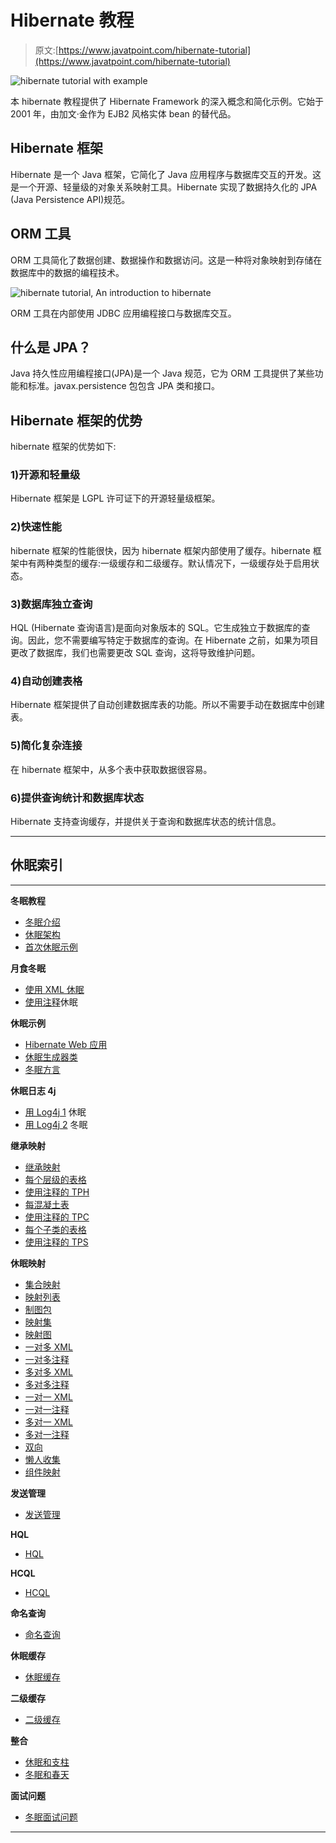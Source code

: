 # Hibernate 教程

> 原文:[https://www.javatpoint.com/hibernate-tutorial](https://www.javatpoint.com/hibernate-tutorial)

![hibernate tutorial with example](../Images/f9a8e7f6721c5821e3b63920a507cefe.png)

本 hibernate 教程提供了 Hibernate Framework 的深入概念和简化示例。它始于 2001 年，由加文·金作为 EJB2 风格实体 bean 的替代品。

## Hibernate 框架

Hibernate 是一个 Java 框架，它简化了 Java 应用程序与数据库交互的开发。这是一个开源、轻量级的对象关系映射工具。Hibernate 实现了数据持久化的 JPA (Java Persistence API)规范。

## ORM 工具

ORM 工具简化了数据创建、数据操作和数据访问。这是一种将对象映射到存储在数据库中的数据的编程技术。

![hibernate tutorial, An introduction to hibernate](../Images/b0e8d47d0711cbb7f461c3eb3364bf9a.png)

ORM 工具在内部使用 JDBC 应用编程接口与数据库交互。

## 什么是 JPA？

Java 持久性应用编程接口(JPA)是一个 Java 规范，它为 ORM 工具提供了某些功能和标准。javax.persistence 包包含 JPA 类和接口。

## Hibernate 框架的优势

hibernate 框架的优势如下:

### 1)开源和轻量级

Hibernate 框架是 LGPL 许可证下的开源轻量级框架。

### 2)快速性能

hibernate 框架的性能很快，因为 hibernate 框架内部使用了缓存。hibernate 框架中有两种类型的缓存:一级缓存和二级缓存。默认情况下，一级缓存处于启用状态。

### 3)数据库独立查询

HQL (Hibernate 查询语言)是面向对象版本的 SQL。它生成独立于数据库的查询。因此，您不需要编写特定于数据库的查询。在 Hibernate 之前，如果为项目更改了数据库，我们也需要更改 SQL 查询，这将导致维护问题。

### 4)自动创建表格

Hibernate 框架提供了自动创建数据库表的功能。所以不需要手动在数据库中创建表。

### 5)简化复杂连接

在 hibernate 框架中，从多个表中获取数据很容易。

### 6)提供查询统计和数据库状态

Hibernate 支持查询缓存，并提供关于查询和数据库状态的统计信息。

* * *

## 休眠索引

* * *

**冬眠教程**

*   [冬眠介绍](hibernate-tutorial)
*   [休眠架构](hibernate-architecture)
*   [首次休眠示例](steps-to-create-first-hibernate-application)

**月食冬眠**

*   [使用 XML 休眠](example-to-create-hibernate-application-in-eclipse-ide)
*   [使用注释](hibernate-with-annotation)休眠

**休眠示例**

*   [Hibernate Web 应用](web-application-with-hibernate)
*   [休眠生成器类](generator-classes)
*   [冬眠方言](dialects-in-hibernate)

**休眠日志 4j**

*   [用 Log4j 1](hibernate-logging-by-log4j-using-xml-file) 休眠
*   [用 Log4j 2](hibernate-logging-by-log4j-using-properties-file) 冬眠

**继承映射**

*   [继承映射](hibernate-inheritance-mapping-tutorial)
*   [每个层级的表格](hibernate-table-per-hierarchy-example-using-xml-file)
*   [使用注释的 TPH](hibernate-table-per-hierarchy-using-annotation-tutorial-example)
*   [每混凝土表](table-per-concrete-class)
*   [使用注释的 TPC](hibernate-table-per-concrete-class-using-annotation-tutorial-example)
*   [每个子类的表格](table-per-subclass)
*   [使用注释的 TPS](hibernate-table-per-subclass-using-annotation-tutorial-example)

**休眠映射**

*   [集合映射](collection-mapping)
*   [映射列表](mapping-list-in-collection-mapping)
*   [制图包](mapping-bag-in-collection-mapping)
*   [映射集](mapping-set-in-collection-mapping)
*   [映射图](mapping-map-in-collection-mapping)
*   [一对多 XML](hibernate-one-to-many-example-using-xml)
*   [一对多注释](hibernate-one-to-many-mapping-using-annotation-example)
*   [多对多 XML](hibernate-many-to-many-example-using-xml)
*   [多对多注释](hibernate-many-to-many-example-using-annotation)
*   [一对一 XML](hibernate-one-to-one-example-using-xml)
*   [一对一注释](hibernate-one-to-one-example-using-annotation)
*   [多对一 XML](hibernate-many-to-one-example-using-xml)
*   [多对一注释](hibernate-many-to-one-example-using-annotation)
*   [双向](bidirectional-association)
*   [懒人收集](lazy-collection)
*   [组件映射](component-mapping)

**发送管理**

*   [发送管理](hibernate-transaction-management-example)

**HQL**

*   [HQL](hql)

**HCQL**

*   [HCQL](hcql)

**命名查询**

*   [命名查询](hibernate-named-query)

**休眠缓存**

*   [休眠缓存](Caching-in-hibernate)

**二级缓存**

*   [二级缓存](hibernate-second-level-cache)

**整合**

*   [休眠和支柱](hibernate-and-struts-integration)
*   [冬眠和春天](hibernate-and-spring-integration)

**面试问题**

*   [冬眠面试问题](hibernate-interview-questions)

* * *